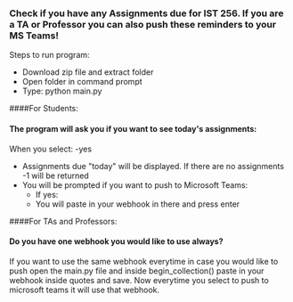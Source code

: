 ### Check if you have any Assignments due for IST 256. If you are a TA or Professor you can also push these reminders to your MS Teams!

Steps to run program:
- Download zip file and extract folder
- Open folder in command prompt
- Type: python main.py

####For Students:
#### The program will ask you if you want to see today's assignments:
When you select:
-yes
  * Assignments due "today" will be displayed. If there are no assignments -1 will be returned
  * You will be prompted if you want to push to Microsoft Teams:
    - If yes:
    * You will paste in your webhook in there and press enter

####For TAs and Professors:
#### Do you have one webhook you would like to use always?

If you want to use the same webhook everytime in case you would like to push open the main.py file and inside begin_collection() paste in your webhook inside quotes and save. Now everytime you select to push to microsoft teams it will use that webhook.
